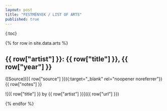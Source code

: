 ```yaml
---
layout: post
title: "FESTMÉNYEK / LIST OF ARTS"
published: true
---
```


{:toc}

{% for row in site.data.arts %}

## {{ row["artist"] }}: {{ row["title"] }}, {{ row["year"] }}

([Source]({{ row["source"] }}){:target="_blank" rel="noopener noreferrer"}) {{ row["notes"] }}

![{{ row["title"] }} by {{ row["artist"] }}]({{ row["url"] }})

{% endfor %}
